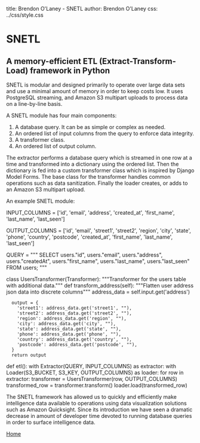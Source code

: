 title: Brendon O'Laney - SNETL
author: Brendon O'Laney
css: ../css/style.css

<div class="intro">
<h1>SNETL</h1>
<h2>A memory-efficient ETL (Extract-Transform-Load) framework in Python</h2>
</div>

SNETL is modular and designed primarily to operate over large data sets
and use a minimal amount of memory in order to keep costs low. It uses
PostgreSQL streaming, and Amazon S3 multipart uploads to process data on
a line-by-line basis.

A SNETL module has four main components:

1. A database query. It can be as simple or complex as needed.
2. An ordered list of input columns from the query to enforce data
   integrity.
3. A transformer class.
4. An ordered list of output column.

The extractor performs a database query which is streamed in one row at
a time and transformed into a dictionary using the ordered list. Then
the dictionary is fed into a custom transformer class which is inspired
by Django Model Forms. The base class for the transformer handles common
operations such as data sanitization. Finally the loader creates, or
adds to an Amazon S3 multipart upload.

An example SNETL module:

  INPUT_COLUMNS = ['id', 'email', 'address', 'created_at', 'first_name',
    'last_name', 'last_seen']
  
  OUTPUT_COLUMNS = ['id', 'email', 'street1', 'street2', 'region', 'city',
    'state', 'phone', 'country', 'postcode', 'created_at',
    'first_name', 'last_name', 'last_seen']
  
  QUERY = """
    SELECT users."id", users."email", users."address", users."createdAt",
      users."first_name", users."last_name", users."last_seen"
    FROM users;
  """
  
  class UsersTransformer(Transformer):
    """Transformer for the users table with additional data."""
    def transform_address(self):
      """Flatten user address json data into discrete columns"""
      address_data = self.input.get('address')
  
      output = {
        'street1': address_data.get('street1', ""),
        'street2': address_data.get('street2', ""),
        'region': address_data.get('region', ""),
        'city': address_data.get('city', ""),
        'state': address_data.get('state', ""),
        'phone': address_data.get('phone', ""),
        'country': address_data.get('country', ""),
        'postcode': address_data.get('postcode', ""),
      }
      return output
  
  def etl():
    with Extractor(QUERY, INPUT_COLUMNS) as extractor:
      with Loader(S3_BUCKET, S3_KEY, OUTPUT_COLUMNS) as loader:
        for row in extractor:
          transformer = UsersTransformer(row, OUTPUT_COLUMNS)
          transformed_row = transformer.transform()
          loader.load(transformed_row)
  

The SNETL framework has allowed us to quickly and efficiently make
intelligence data available to operations using data visualization
solutions such as Amazon Quicksight.  Since its introduction we have
seen a dramatic decrease in amount of developer time devoted to running
database queries in order to surface intelligence data.

[Home](../index.html)


